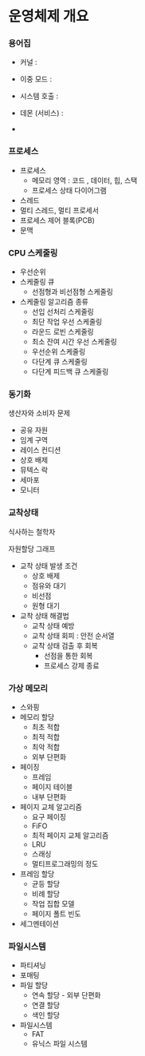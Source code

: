 # 운영체제 개요



### 용어집

- 커널 :

- 이중 모드 : 
- 시스템 호출 : 
- 데몬 (서비스) :
- 



### 프로세스

- 프로세스
  - 메모리 영역 : 코드 , 데이터, 힙, 스택
  - 프로세스 상태 다이어그램
- 스레드
- 멀티 스레드, 멀티 프로세서 
- 프로세스 제어 블록(PCB)
- 문맥



### CPU 스케줄링

- 우선순위
- 스케줄링 큐
  - 선점형과 비선점형 스케줄링
- 스케줄링 알고리즘 종류
  - 선입 선처리 스케줄링
  - 최단 작업 우선 스케줄링
  - 라운드 로빈 스케줄링
  - 최소 잔여 시간 우선 스케줄링
  - 우선순위 스케줄링
  - 다단계 큐 스케줄링
  - 다단계 피드백 큐 스케줄링



### 동기화

생산자와 소비자 문제

- 공유 자원
- 임계 구역 
- 레이스 컨디션
- 상호 배제
- 뮤텍스 락
- 세마포
- 모니터



### 교착상태

식사하는 철학자

자원할당 그래프

- 교착 상태 발생 조건
  - 상호 배제
  - 점유와 대기
  - 비선점
  - 원형 대기
- 교착 상태 해결법
  - 교착 상태 예방
  - 교착 상태 회피 : 안전 순서열
  - 교착 상태 검출 후 회복
    - 선점을 통한 회복
    - 프로세스 강제 종료



### 가상 메모리

- 스와핑
- 메모리 할당
  - 최초 적합
  - 최적 적합
  - 최악 적합
  - 외부 단편화
- 페이징
  - 프레임
  - 페이지 테이블
  - 내부 단편화
- 페이지 교체 알고리즘
  - 요구 페이징
  - FiFO
  - 최적 페이지 교체 알고리즘
  - LRU 
  - 스래싱
  - 멀티프로그래밍의 정도
- 프레임 할당
  - 균등 할당
  - 비례 할당
  - 작업 집합 모델
  - 페이지 폴트 빈도
- 세그멘테이션



### 파일시스템

- 파티셔닝
- 포매팅
- 파일 할당
  - 연속 할당 - 외부 단편화
  - 연결 할당
  - 색인 할당
- 파일시스템
  - FAT
  - 유닉스 파일 시스템

